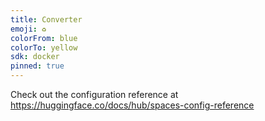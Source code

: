 ```yaml
---
title: Converter
emoji: ♻️
colorFrom: blue
colorTo: yellow
sdk: docker
pinned: true
---
```


Check out the configuration reference at https://huggingface.co/docs/hub/spaces-config-reference